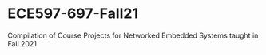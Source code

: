 # ECE597-697-Fall21
Compilation of Course Projects for Networked Embedded Systems taught in Fall 2021
